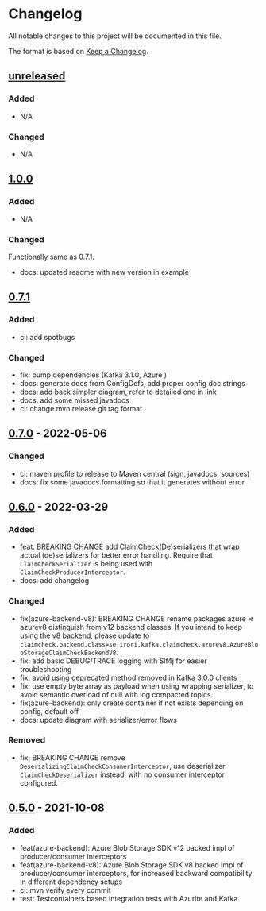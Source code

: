 # Changelog
All notable changes to this project will be documented in this file.

The format is based on [Keep a Changelog](https://keepachangelog.com/en/1.0.0/).

## [unreleased]
### Added
- N/A

### Changed
- N/A 

## [1.0.0]
### Added
- N/A

### Changed
Functionally same as 0.7.1.

- docs: updated readme with new version in example

## [0.7.1]
### Added
- ci: add spotbugs

### Changed
- fix: bump dependencies (Kafka 3.1.0, Azure )
- docs: generate docs from ConfigDefs, add proper config doc strings
- docs: add back simpler diagram, refer to detailed one in link
- docs: add some missed javadocs
- ci: change mvn release git tag format
  
## [0.7.0] - 2022-05-06
### Changed
- ci: maven profile to release to Maven central (sign, javadocs, sources)
- docs: fix some javadocs formatting so that it generates without error

## [0.6.0] - 2022-03-29
### Added
- feat: BREAKING CHANGE add ClaimCheck(De)serializers that wrap actual (de)serializers for better error handling.
    Require that `ClaimCheckSerializer` is being used with `ClaimCheckProducerInterceptor`.
- docs: add changelog

### Changed
- fix(azure-backend-v8): BREAKING CHANGE rename packages azure => azurev8 distinguish from v12 backend classes. If you
    intend to keep using the v8 backend, please update to
    `claimcheck.backend.class=se.irori.kafka.claimcheck.azurev8.AzureBlobStorageClaimCheckBackendV8`.
- fix: add basic DEBUG/TRACE logging with Slf4j for easier troubleshooting
- fix: avoid using deprecated method removed in Kafka 3.0.0 clients
- fix: use empty byte array as payload when using wrapping serializer, to avoid semantic overload of null with
  log compacted topics.
- fix(azure-backend): only create container if not exists depending on config, default off
- docs: update diagram with serializer/error flows

### Removed
- fix: BREAKING CHANGE remove `DeserializingClaimCheckConsumerInterceptor`, use deserializer `ClaimCheckDeserializer`
  instead, with no consumer interceptor configured.

## [0.5.0] - 2021-10-08
### Added
- feat(azure-backend): Azure Blob Storage SDK v12 backed impl of producer/consumer interceptors
- feat(azure-backend-v8): Azure Blob Storage SDK v8 backed impl of producer/consumer interceptors, for increased
  backward compatibility in different dependency setups
- ci: mvn verify every commit
- test: Testcontainers based integration tests with Azurite and Kafka

[Unreleased]: https://github.com/irori-ab/claim-check-interceptors/compare/v1.0.0...HEAD
[1.0.0]: https://github.com/irori-ab/claim-check-interceptors/compare/v0.7.1...v1.0.0
[0.7.1]: https://github.com/irori-ab/claim-check-interceptors/compare/v0.7.0...v0.7.1
[0.7.0]: https://github.com/irori-ab/claim-check-interceptors/compare/v0.6.0...v0.7.0
[0.6.0]: https://github.com/irori-ab/claim-check-interceptors/compare/v0.5.0...v0.6.0
[0.5.0]: https://github.com/irori-ab/claim-check-interceptors/releases/tag/v0.5.0

